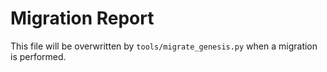 # Migration Report

This file will be overwritten by `tools/migrate_genesis.py` when a migration is performed.
